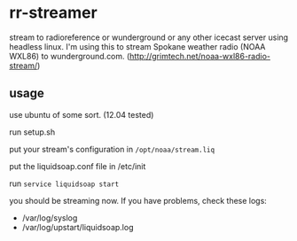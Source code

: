 # rr-streamer

stream to radioreference or wunderground or any other icecast server using headless linux. I'm using this to stream Spokane weather radio (NOAA WXL86) to wunderground.com. (http://grimtech.net/noaa-wxl86-radio-stream/)


## usage

use ubuntu of some sort. (12.04 tested)

run setup.sh

put your stream's configuration in `/opt/noaa/stream.liq`

put the liquidsoap.conf file in /etc/init

run `service liquidsoap start`

you should be streaming now. If you have problems, check these logs:

* /var/log/syslog
* /var/log/upstart/liquidsoap.log

